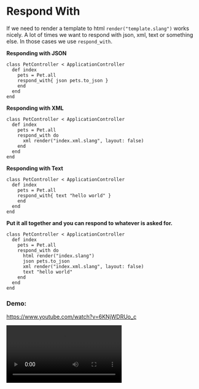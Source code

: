 # Respond With

If we need to render a template to html `render("template.slang")` works nicely.
A lot of times we want to respond with json, xml, text or something else. In those cases we use `respond_with`.

**Responding with JSON**

```crystal
class PetController < ApplicationController
  def index
    pets = Pet.all
    respond_with{ json pets.to_json }
    end
  end
end
```

**Responding with XML**

```crystal
class PetController < ApplicationController
  def index
    pets = Pet.all
    respond_with do
      xml render("index.xml.slang", layout: false)
    end
  end
end
```

**Responding with Text**

```crystal
class PetController < ApplicationController
  def index
    pets = Pet.all
    respond_with{ text "hello world" }
    end
  end
end
```

**Put it all together and you can respond to whatever is asked for.**

```crystal
class PetController < ApplicationController
  def index
    pets = Pet.all
    respond_with do
      html render("index.slang")
      json pets.to_json
      xml render("index.xml.slang", layout: false)
      text "hello world"
    end
  end
end
```

### Demo:

https://www.youtube.com/watch?v=6KNjWDRUo_c

![](/amberframework/site-assets/blob/master/videos/responding-to-multiple-response-types.mp4?raw=true)
